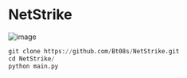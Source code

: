 # NetStrike

![image](https://github.com/Bt08s/NetStrike/assets/68190921/ca3fd1da-0106-431d-b7b2-3c468da197d7)

```py
git clone https://github.com/Bt08s/NetStrike.git
cd NetStrike/
python main.py
```
